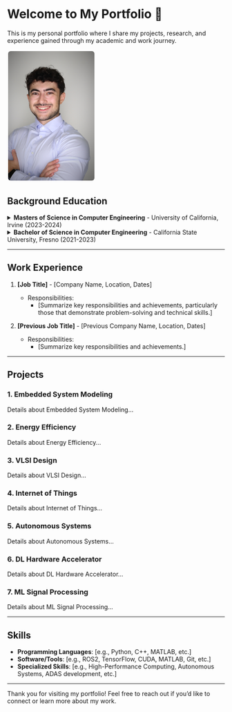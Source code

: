 # Welcome to My Portfolio 👋
This is my personal portfolio where I share my projects, research, and experience gained through my academic and work journey.

<img src="assets/pfard@uci.edu-48365f5c.jpg" alt="Your Image Description" width="200" style="border: 2px solid white; border-radius: 8px;"/>

## Background Education

<details>
  <summary><b>Masters of Science in Computer Engineering</b> - University of California, Irvine (2023-2024)</summary>
  <ul>
    <li><b>Relevant Coursework:</b>
      <ul>
        <li><a href="#embedded-system-modeling">Embedded System Modeling</a></li>
        <li><a href="#energy-efficiency">Energy Efficiency</a></li>
        <li><a href="#vlsi-design">VLSI Design</a></li>
        <li><a href="#internet-of-things">Internet of Things</a></li>
        <li><a href="#autonomous-systems">Autonomous Systems</a></li>
        <li><a href="#dl-hardware-accelerator">DL Hardware Accelerator</a></li>
        <li><a href="#ml-signal-processing">ML Signal Processing</a></li>
        <li>Communications and Networking</li>
      </ul>
    </li>
  </ul>
</details>

<details>
  <summary><b>Bachelor of Science in Computer Engineering</b> - California State University, Fresno (2021-2023)</summary>
  <ul>
    <li><b>Relevant Coursework:</b>
      <ul>
        <li><a href="#Fundamentals-of-Cryptoagraphy">Fundamentals of Cryptography</a></li>
        <li><a href="#Fundamentals-of-machine-learning">Fundamentals of Machine Learning</a></li>
        <li><a href="#advanced-comp-arch">Advanced Computer Architecture</a></li>
        <li><a href="#senior-design">Senior Design</a></li>
        <li><a href="#embedded-systems">Embedded Systems</a></li>
        <li><a href="#professional-dev">Professional Development</a></li>
      </ul>
    </li>
  </ul>
</details>

---

## Work Experience
1. **[Job Title]** - [Company Name, Location, Dates]
   - Responsibilities:
      - [Summarize key responsibilities and achievements, particularly those that demonstrate problem-solving and technical skills.]
   
2. **[Previous Job Title]** - [Previous Company Name, Location, Dates]
   - Responsibilities:
      - [Summarize key responsibilities and achievements.]

---

## Projects
### <a id="embedded-system-modeling"></a>1. Embedded System Modeling
Details about Embedded System Modeling...

### <a id="energy-efficiency"></a>2. Energy Efficiency
Details about Energy Efficiency...

### <a id="vlsi-design"></a>3. VLSI Design
Details about VLSI Design...

### <a id="internet-of-things"></a>4. Internet of Things
Details about Internet of Things...

### <a id="autonomous-systems"></a>5. Autonomous Systems
Details about Autonomous Systems...

### <a id="dl-hardware-accelerator"></a>6. DL Hardware Accelerator
Details about DL Hardware Accelerator...

### <a id="ml-signal-processing"></a>7. ML Signal Processing
Details about ML Signal Processing...

---

## Skills
- **Programming Languages**: [e.g., Python, C++, MATLAB, etc.]
- **Software/Tools**: [e.g., ROS2, TensorFlow, CUDA, MATLAB, Git, etc.]
- **Specialized Skills**: [e.g., High-Performance Computing, Autonomous Systems, ADAS development, etc.]

---

Thank you for visiting my portfolio! Feel free to reach out if you’d like to connect or learn more about my work.
